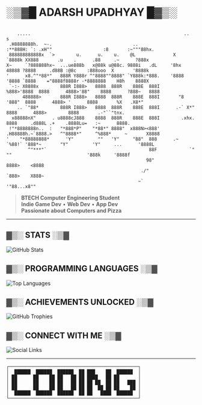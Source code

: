 # ░▒▓█ ADARSH UPADHYAY █▓▒░

```

    .....                                                         ..                                s                     
 .H8888888h.  ~-.                              ..              :**888H: `: .xH""                   :8       :~"""88hx.    
 888888888888x  `>        u.      u.    u.    @L              X   `8888k XX888       .u    .      .88     .~      ?888x   
X~     `?888888hx~  ...ue888b   x@88k u@88c. 9888i   .dL     '8hx  48888 ?8888     .d88B :@8c    :888ooo  X       '8888k  
'      x8.^"*88*"   888R Y888r ^"8888""8888" `Y888k:*888.    '8888 '8888 `8888    ="8888f8888r -*8888888    H8h    8888X  
 `-:- X8888x        888R I888>   8888  888R    888E  888I     %888>'8888  8888      4888>'88"    8888      ?888~   8888   
      488888>       888R I888>   8888  888R    888E  888I       "8 '888"  8888      4888> '      8888       %X   .X8*"    
    .. `"88*        888R I888>   8888  888R    888E  888I      .-` X*"    8888      4888>        8888       .-"``"tnx.    
  x88888nX"      . u8888cJ888    8888  888R    888E  888I        .xhx.    8888     .d888L .+    .8888Lu=   :~      8888.  
 !"*8888888n..  :   "*888*P"    "*88*" 8888"  x888N><888'      .H88888h.~`8888.>   ^"8888*"     ^%888*     ~       X8888  
'    "*88888888*      'Y"         ""   'Y"     "88"  888      .~  `%88!` '888*~       "Y"         'Y"     ...      '8888L 
        ^"***"`                                      88F            `"     ""                            '888k     '8888f 
                                                    98"                                                   8888>    <8888  
                                                  ./"                                                     `888>    X888~  
                                                 ~`                                                        '"88...x8""    

```

> **BTECH Computer Engineering Student**  
> **Indie Game Dev** • **Web Dev** • **App Dev**  
> **Passionate about Computers and Pizza**

---

## ▓▒░ STATS ░▒▓

![GitHub Stats](https://pixel-widgets.onrender.com/stats/tony-artz)

## ▓▒░ PROGRAMMING LANGUAGES ░▒▓

![Top Languages](https://pixel-widgets.onrender.com/languages/tony-artz)

## ▓▒░ ACHIEVEMENTS UNLOCKED ░▒▓

![GitHub Trophies](https://pixel-widgets.onrender.com/trophies/tony-artz)

## ▓▒░ CONNECT WITH ME ░▒▓

![Social Links](https://pixel-widgets.onrender.com/social/tony-artz)

---

```
┌────────────────────────────────────────────────┐
│  ██████  ██████  ██████  ██ ███    ██  ██████  │
│ ██      ██    ██ ██   ██ ██ ████   ██ ██       │
│ ██      ██    ██ ██   ██ ██ ██ ██  ██ ██   ███ │
│ ██      ██    ██ ██   ██ ██ ██  ██ ██ ██    ██ │
│  ██████  ██████  ██████  ██ ██   ████  ██████  │
└────────────────────────────────────────────────┘
```
